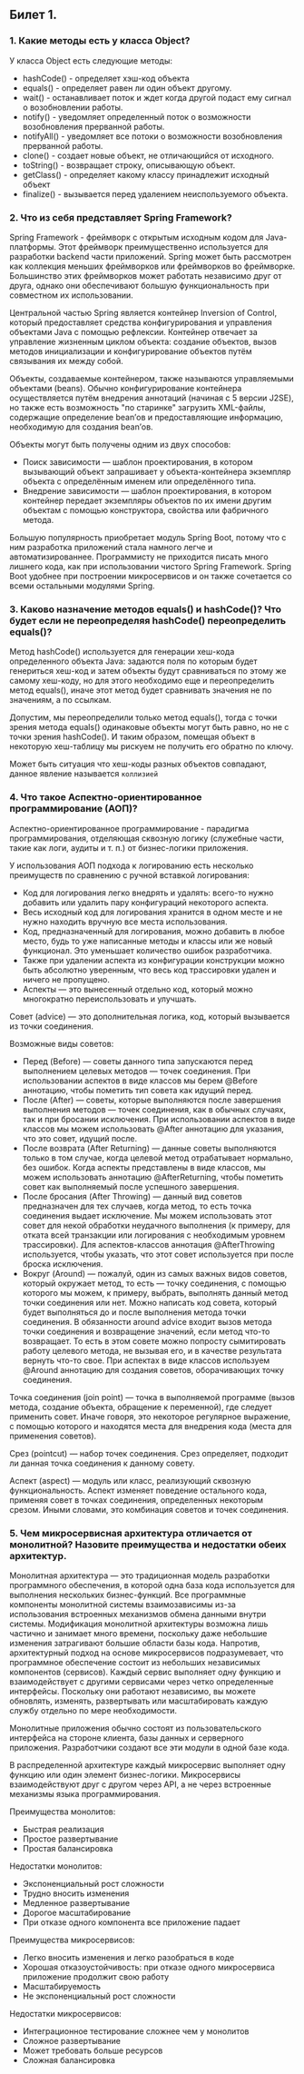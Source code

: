 ## Билет 1.

### 1. Какие методы есть у класса Object?

У класса Object есть следующие методы:
- hashCode() - определяет хэш-код объекта
- equals() - определяет равен ли один объект другому.
- wait() - останавливает поток и ждет когда другой подаст ему сигнал о возобновлении работы.
- notify() - уведомляет определенный поток о возможности возобновления прерванной работы.
- notifyAll() - уведомляет все потоки о возможности возобновления прерванной работы.
- clone() - создает новые объект, не отличающийся от исходного.
- toString() - возвращает строку, описывающую объект.
- getClass() - определяет какому классу принадлежит исходный объект
- finalize() - вызывается перед удалением неиспользуемого объекта.

### 2. Что из себя представляет Spring Framework?

Spring Framework - фреймворк с открытым исходным кодом для Java-платформы. Этот фреймворк преимущественно используется для разработки backend части приложений.
Spring может быть рассмотрен как коллекция меньших фреймворков или фреймворков во фреймворке. Большинство этих фреймворков может работать независимо друг от друга, однако они обеспечивают большую функциональность при совместном их использовании.  

Центральной частью Spring является контейнер Inversion of Control, который предоставляет средства конфигурирования и управления объектами Java с помощью рефлексии. Контейнер отвечает за управление жизненным циклом объекта: создание объектов, вызов методов инициализации и конфигурирование объектов путём связывания их между собой.

Объекты, создаваемые контейнером, также называются управляемыми объектами (beans). Обычно конфигурирование контейнера осуществляется путём внедрения аннотаций (начиная с 5 версии J2SE), но также есть возможность "по старинке" загрузить XML-файлы, содержащие определение bean’ов и предоставляющие информацию, необходимую для создания bean’ов.

Объекты могут быть получены одним из двух способов:  
- Поиск зависимости — шаблон проектирования, в котором вызывающий объект запрашивает у объекта-контейнера экземпляр объекта с определённым именем или определённого типа.
- Внедрение зависимости — шаблон проектирования, в котором контейнер передает экземпляры объектов по их имени другим объектам с помощью конструктора, свойства или фабричного метода.

Большую популярность приобретает модуль Spring Boot, потому что с ним разработка приложений стала намного легче и автоматизированнее. Программисту не приходится писать много лишнего кода, как при использовании чистого Spring Framework. Spring Boot удобнее при построении микросервисов и он также сочетается со всеми остальными модулями Spring.

### 3. Каково назначение методов equals() и hashCode()? Что будет если не переопределяя hashCode() переопределить equals()?

Метод hashCode() используется для генерации хеш-кода определенного объекта Java: задаются поля по которым будет генериться хеш-код и затем объекты будут сравниваться по этому же самому хеш-коду, но для этого необходимо еще и переопределить метод equals(), иначе этот метод будет сравнивать значения не по значениям, а по ссылкам.  

Допустим, мы переопределили только метод equals(), тогда с точки зрения метода equals() одинаковые объекты могут быть равно, но не с точки зрения hashCode(). И таким образом, помещая объект в некоторую хеш-таблицу мы рискуем не получить его обратно по ключу.  

Может быть ситуация что хеш-коды разных объектов совпадают, данное явление называется `коллизией`

### 4. Что такое Аспектно-ориентированное программирование (АОП)?

Аспектно-ориентированное программирование - парадигма программирования, отделяющая сквозную логику (служебные части, такие как логи, аудиты и т. п.) от бизнес-логики приложения. 

У использования АОП подхода к логированию есть несколько преимуществ по сравнению с ручной вставкой логирования:

- Код для логирования легко внедрять и удалять: всего-то нужно добавить или удалить пару конфигураций некоторого аспекта.
- Весь исходный код для логирования хранится в одном месте и не нужно находить вручную все места использования.
- Код, предназначенный для логирования, можно добавить в любое место, будь то уже написанные методы и классы или же новый функционал. Это уменьшает количество ошибок разработчика.
- Также при удалении аспекта из конфигурации конструкции можно быть абсолютно уверенным, что весь код трассировки удален и ничего не пропущено.
- Аспекты — это вынесенный отдельно код, который можно многократно переиспользовать и улучшать.

Совет (advice) — это дополнительная логика, код, который вызывается из точки соединения.  

Возможные виды советов:
- Перед (Before) — советы данного типа запускаются перед выполнением целевых методов — точек соединения. При использовании аспектов в виде классов мы берем @Before аннотацию, чтобы пометить тип совета как идущий перед.
- После (After) — советы, которые выполняются после завершения выполнения методов — точек соединения, как в обычных случаях, так и при бросании исключения.
При использовании аспектов в виде классов мы можем использовать @After аннотацию для указания, что это совет, идущий после.
- После возврата (After Returning) — данные советы выполняются только в том случае, когда целевой метод отрабатывает нормально, без ошибок.
Когда аспекты представлены в виде классов, мы можем использовать аннотацию @AfterReturning, чтобы пометить совет как выполняемый после успешного завершения.
- После бросания (After Throwing) — данный вид советов предназначен для тех случаев, когда метод, то есть точка соединения выдает исключение. Мы можем использовать этот совет для некой обработки неудачного выполнения (к примеру, для отката всей транзакции или логирования с необходимым уровнем трассировки).
Для аспектов-классов аннотация @AfterThrowing используется, чтобы указать, что этот совет используется при после броска исключения.
- Вокруг (Around) — пожалуй, один из самых важных видов советов, который окружает метод, то есть — точку соединения, с помощью которого мы можем, к примеру, выбрать, выполнять данный метод точки соединения или нет.
Можно написать код совета, который будет выполняться до и после выполнения метода точки соединения.
В обязанности around advice входит вызов метода точки соединения и возвращение значений, если метод что-то возвращает. То есть в этом совете можно попросту сымитировать работу целевого метода, не вызывая его, и в качестве результата вернуть что-то свое.
При аспектах в виде классов используем @Around аннотацию для создания советов, оборачивающих точку соединения.  

Точка соединения (join point) — точка в выполняемой программе (вызов метода, создание объекта, обращение к переменной), где следует применить совет. Иначе говоря, это некоторое регулярное выражение, с помощью которого и находятся места для внедрения кода (места для применения советов).  

Срез (pointcut) — набор точек соединения. Срез определяет, подходит ли данная точка соединения к данному совету.  

Аспект (aspect) — модуль или класс, реализующий сквозную функциональность. Аспект изменяет поведение остального кода, применяя совет в точках соединения, определенных некоторым срезом. Иными словами, это комбинация советов и точек соединения.  

### 5. Чем микросервисная архитектура отличается от монолитной? Назовите преимущества и недостатки обеих архитектур.

Монолитная архитектура — это традиционная модель разработки программного обеспечения, в которой одна база кода используется для выполнения нескольких бизнес-функций. Все программные компоненты монолитной системы взаимозависимы из-за использования встроенных механизмов обмена данными внутри системы. Модификация монолитной архитектуры возможна лишь частично и занимает много времени, поскольку даже небольшие изменения затрагивают большие области базы кода. Напротив, архитектурный подход на основе микросервисов подразумевает, что программное обеспечение состоит из небольших независимых компонентов (сервисов). Каждый сервис выполняет одну функцию и взаимодействует с другими сервисами через четко определенные интерфейсы. Поскольку они работают независимо, вы можете обновлять, изменять, развертывать или масштабировать каждую службу отдельно по мере необходимости.  

Монолитные приложения обычно состоят из пользовательского интерфейса на стороне клиента, базы данных и серверного приложения. Разработчики создают все эти модули в одной базе кода.  

В распределенной архитектуре каждый микросервис выполняет одну функцию или один элемент бизнес-логики. Микросервисы взаимодействуют друг с другом через API, а не через встроенные механизмы языка программирования.  

Преимущества монолитов:
- Быстрая реализация
- Простое развертывание
- Простая балансировка


Недостатки монолитов:
- Экспоненциальный рост сложности
- Трудно вносить изменения
- Медленное развертывание
- Дорогое масштабирование
- При отказе одного компонента все приложение падает

Преимущества микросервисов:
- Легко вносить изменения и легко разобраться в коде
- Хорошая отказоустойчивость: при отказе одного микросервиса приложение продолжит свою работу
- Масштабируемость
- Не экспоненциальный рост сложности

Недостатки микросервисов:
- Интеграционное тестирование сложнее чем у монолитов
- Сложное развертывание
- Может требовать больше ресурсов
- Сложная балансировка
